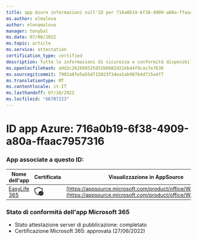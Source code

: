 ```yaml
---
title: app Azure informazioni sull'ID per 716a0b19-6f38-4909-a80a-ffaac7957316
ms.author: elmalova
author: elenamalova
manager: tonybal
ms.date: 07/08/2022
ms.topic: article
ms.service: attestation
certification_type: certified
description: Tutte le informazioni di sicurezza e conformità disponibili per 716a0b19-6f38-4909-a80a-ffaac7957316.
ms.openlocfilehash: a9d2c262b99525932b0602d22eb44f9cac7e7636
ms.sourcegitcommit: 7902a8fe5a55d715023f34ea1ab987b4d715a4f7
ms.translationtype: MT
ms.contentlocale: it-IT
ms.lasthandoff: 07/10/2022
ms.locfileid: "66707223"
---
```

# <a name="azure-app-id-716a0b19-6f38-4909-a80a-ffaac7957316"></a>ID app Azure: 716a0b19-6f38-4909-a80a-ffaac7957316


### <a name="apps-associated-with-this-id"></a>App associate a questo ID:
| **Nome dell'app** | **Certificata** | **Visualizzazione in AppSource** |
|--------------|---------------|-----------------------|
| [EasyLife 365](../forward/WA200003697.md) | <img alt="Certified application badge" src="../media/certified-badge.png" height="25" width="25" /> | [https://appsource.microsoft.com/product/office/WA200003697](https://appsource.microsoft.com/product/office/WA200003697) |

### <a name="microsoft-365-app-compliance-status"></a>Stato di conformità dell'app Microsoft 365
- Stato attestazione server di pubblicazione: completato
- Certificazione Microsoft 365: approvata (27/06/2022)
